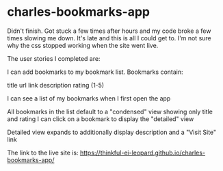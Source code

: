 # charles-bookmarks-app
Didn't finish. Got stuck a few times after hours and my code broke a few times slowing me down. It's late and this is all I could get to. I'm not sure why the css stopped working when the site went live.

The user stories I completed are:

I can add bookmarks to my bookmark list. Bookmarks contain:

title
url link
description
rating (1-5)

I can see a list of my bookmarks when I first open the app

All bookmarks in the list default to a "condensed" view showing only title and rating
I can click on a bookmark to display the "detailed" view

Detailed view expands to additionally display description and a "Visit Site" link

The link to the live site is: https://thinkful-ei-leopard.github.io/charles-bookmarks-app/
